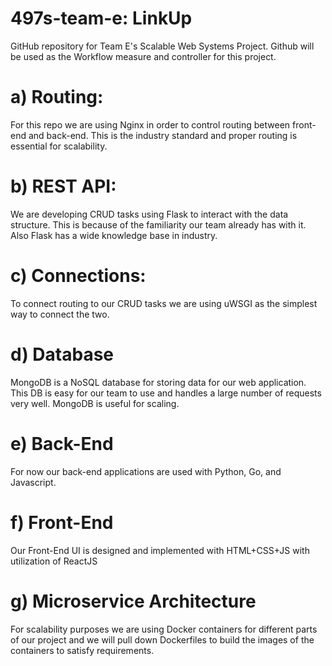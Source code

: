 # 497s-team-e: LinkUp
GitHub repository for Team E's Scalable Web Systems Project. Github will be used as the Workflow measure and controller for this project.

# a) Routing:
For this repo we are using Nginx in order to control routing between front-end and back-end. This is the industry standard and proper routing is essential for scalability. 
# b) REST API:
We are developing CRUD tasks using Flask to interact with the data structure. This is because of the familiarity our team already has with it. Also Flask has a wide knowledge base in industry.
# c) Connections:
To connect routing to our CRUD tasks we are using uWSGI as the simplest way to connect the two.
# d) Database
MongoDB is a NoSQL database for storing data for our web application. This DB is easy for our team to use and handles a large number of requests very well. MongoDB is useful for scaling.
# e) Back-End
For now our back-end applications are used with Python, Go, and Javascript.
# f) Front-End
Our Front-End UI is designed and implemented with HTML+CSS+JS with utilization of ReactJS
# g) Microservice Architecture
For scalability purposes we are using Docker containers for different parts of our project and we will pull down Dockerfiles to build the images of the containers to satisfy requirements.

